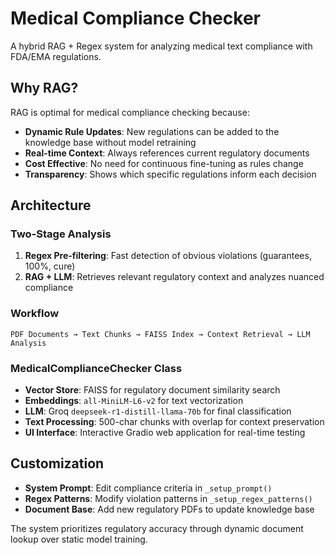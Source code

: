 # Medical Compliance Checker

A hybrid RAG + Regex system for analyzing medical text compliance with FDA/EMA regulations.

## Why RAG?

RAG is optimal for medical compliance checking because:
- **Dynamic Rule Updates**: New regulations can be added to the knowledge base without model retraining
- **Real-time Context**: Always references current regulatory documents
- **Cost Effective**: No need for continuous fine-tuning as rules change
- **Transparency**: Shows which specific regulations inform each decision

## Architecture

### Two-Stage Analysis
1. **Regex Pre-filtering**: Fast detection of obvious violations (guarantees, 100%, cure)
2. **RAG + LLM**: Retrieves relevant regulatory context and analyzes nuanced compliance

### Workflow
```
PDF Documents → Text Chunks → FAISS Index → Context Retrieval → LLM Analysis
```

### MedicalComplianceChecker Class
- **Vector Store**: FAISS for regulatory document similarity search
- **Embeddings**: `all-MiniLM-L6-v2` for text vectorization  
- **LLM**: Groq `deepseek-r1-distill-llama-70b` for final classification
- **Text Processing**: 500-char chunks with overlap for context preservation
- **UI Interface**: Interactive Gradio web application for real-time testing

## Customization

- **System Prompt**: Edit compliance criteria in `_setup_prompt()`
- **Regex Patterns**: Modify violation patterns in `_setup_regex_patterns()`
- **Document Base**: Add new regulatory PDFs to update knowledge base

The system prioritizes regulatory accuracy through dynamic document lookup over static model training.
